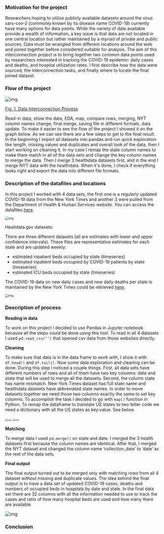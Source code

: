 ### **Motivation for the project**

Researchers hoping to utilize publicly available datasets around the virus sars-cov-2 (commonly known by its disease name COVID-19) currently have many options for data points. While the variety of data available provide a wealth of information, a key issue is that data are not located in one central location but rather maintained by a myriad of private and public sources. Data must be wrangled from different locations around the web and joined together before considered suitable for analysis. 
The aim of this interconnection project is to bring together two common data points used by researchers interested in tracking the COVID-19 epidemic: daily cases and deaths, and hospital utilization rates. I first describe how the data were sourced, the interconnection tasks, and finally where to locate the final joined dataset.

### Flow of the project

![img](https://lh3.googleusercontent.com/sJmCDuqM1sCy2OXYlXX-4SRsAmbVEtihRsB6zVMSMWECH0VEngrWvEb4MLuYV5Yzk0uluD8TxIw1TO6ERf_AXclUNUfmBOOjI7ARlIcOGrq9ycseDf_VXwKR1f3__kwF0ncRW2XY)

<u>Fig. 1. Data Interconnection Process</u>

Read-in data, show the data, EDA, map, compare rows, merging, NYT column names change, final merge, saving file in different formats, data update. To make it easier to see the flow of the project I showed it on the graph below. As we can see there are a few steps to get to the final result. In the beginning I import all datasets into pandas and run quick exploration like length, missing values and duplicates and overall look of the data, then I start working on cleaning it. In my case I remap the state column names to make them match in all of the data sets and change the key column names to merge the data. Then I merge 3 healthdata datasets first, and in the end I merge NYT data with the healthdata. When it's done, I check if everything looks right and export the data into different file formats. 



### **Description of the datafiles and locations**

In this project I worked with 4 data sets, the first one is a regularly updated COVID-19 data from the New York Times and another 3 were pulled from the Department of Health & Human Services website. You can access the datafiles [here](https://healthdata.gov/dataset/covid-19-estimated-patient-impact-and-hospital-capacity-state).

<img src="https://lh5.googleusercontent.com/ZhoRvTZJ08970hK1n2KS2vkek6F33qGInbimh4lF3OF_Llsl0FDUxjC_waT4woNNjW6wURBjSBbBxlfLnmsRlo4uzmNPlJ0Q9yR8xe9w3U4X9Gzql-ukNfvWsfacxWtBxx79h2WS" alt="img" style="zoom:67%;" />

Healtdata.gov datasets:

There are three different datasets (all are estimates with lower and upper confidence intervals). These files are representative estimates for each state and are updated weekly:

- estimated inpatient beds occupied by state (timeseries)
- estimated inpatient beds occupied by COVID-19 patients by state (timeseries)
- estimated ICU beds occupied by state (timeseries) 

The COVID-19 data on new daily cases and new daily deaths per state is maintained by the New York Times could be retrieved [here](https://raw.githubusercontent.com/nytimes/covid-19-data/master/us-states.csv).

<img src="https://lh5.googleusercontent.com/9HCJvLD4Tl1aecNjNcAvCRJkPY9Y4cJOcXUMgBEgdlTEkWvoXdwbnwtJnzgXTFceaVsXf-3kOxUeYpATQcU7fuxrKrJD1XtlEOQUfskOsjIB7FBCMYSV0SYvRh6blZpDrfl0a2lx" alt="img" style="zoom: 67%;" />

### **Description of process**

**Reading in data**

To work on this project I decided to use Pandas in Jupyter notebook because all the steps could be done using this tool. To read in all 4 datasets I used `pd.read_csv(‘’)` that opened csv data from those websites directly. 

**Cleaning**

To make sure that data is in the data frame to work with, I show it with `df.head()` and `df.tail()`. Now some data exploration and cleaning can be done. During this step I noticed a couple things. First, all data sets have different numbers of rows and all of them have two key columns: date and state that will be used to merge all the datasets. Second, the column state has name mismatch. New York Times dataset has full state name and healthdata datasets have abbreviated state names. In order to move datasets together we need those two columns exactly the same to set key columns. To accomplish the task I decided to go with `map()` function in Python. To remap the dataframe to translate US states to two letter code we need a dictionary with all the US states as key:value. See below. 

<img src="https://lh5.googleusercontent.com/TK6PtYEo5D2ekxTDIrW4N295YHxzxSsSe5Ec8mhlvjPWPyvxSkI3hyRUYCti-0_2hhgy6i5dexYOX7I3JXJrv0wKwod9zFnGyP9bCQHp6r5ThMxYq6giYbDtus0z89rjBI0p3P1H" alt="img" style="zoom:50%;" />

<img src="https://lh6.googleusercontent.com/uU-GlbVZMfzNPcrmJ8zMuqVG_8ytsoPcJnr1eaYQ9Ni7Nahc-2nnxD-sVhU3Bk5ioMMaVhKYhRNA5e9QKPcBvKuy1rmO923r04enIaQqxrOxUkoSpRXBPdNTZq99r7eV9STApNdH" alt="img" style="zoom: 50%;" />

**Matching**

To merge data I used `pd.merge()` on state and date. I merged the 3 health datasets first because the column names are identical. After that, I merged the NYT dataset and changed the column name ‘collection_date’ to ‘date’ as the rest of the data sets. 

**Final output**

The final output turned out to be merged only with matching rows from all 4 dataset without missing and duplicate values. The idea behind the final output is to have a data set of updated COVID-19 cases, deaths and numbers of occupied beds in hospitals by date and state. In the final data set there are 32 columns with all the information needed to use to track the cases and ratio of how many hospital beds are used and how many there are available. 

![img](https://lh5.googleusercontent.com/vyCL405dCw87Nfn-QfRiNfu8wk8-7ZUNlGH5xw4MkdQF_dn8pPdjSCkaTLZeJwOuE6OUXsKgl6R147s4YfdjBqLG3j4FllqKyVRPZ4bk1s21_JZfqtSynqToEmkVf6JVnzuLU-iA)

### Conclusion
